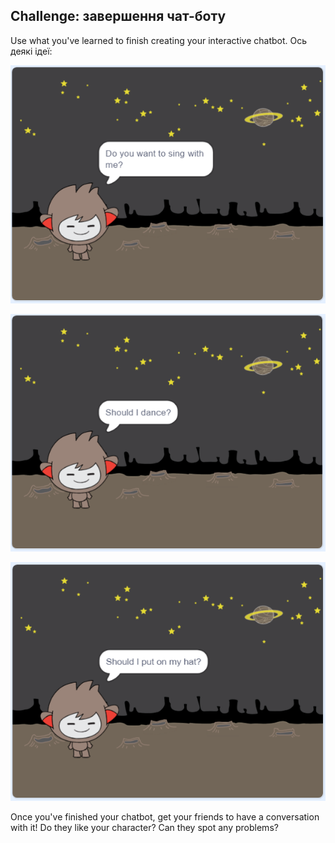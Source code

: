 ## Challenge: завершення чат-боту

Use what you've learned to finish creating your interactive chatbot. Ось деякі ідеї:

![Ідеї для чат-боту](images/chatbot-ideas1.png)

![Ідеї для чат-боту](images/chatbot-ideas2.png)

![Ідеї для чат-боту](images/chatbot-ideas3.png)

Once you've finished your chatbot, get your friends to have a conversation with it! Do they like your character? Can they spot any problems?